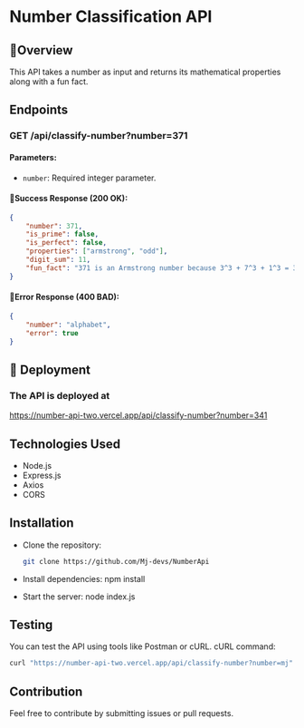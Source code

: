 # Number Classification API

## 📌Overview
This API takes a number as input and returns its mathematical properties along with a fun fact.

## Endpoints
### GET /api/classify-number?number=371
#### Parameters:
- `number`: Required integer parameter.

#### 🔹Success Response (200 OK):
```json
{
    "number": 371,
    "is_prime": false,
    "is_perfect": false,
    "properties": ["armstrong", "odd"],
    "digit_sum": 11,
    "fun_fact": "371 is an Armstrong number because 3^3 + 7^3 + 1^3 = 371"
}
```

#### 🔹Error Response (400 BAD):
```json
{
    "number": "alphabet",
    "error": true
}
```

## 🚀 Deployment
### The API is deployed at 
https://number-api-two.vercel.app/api/classify-number?number=341

## Technologies Used
- Node.js
- Express.js
- Axios
- CORS

## Installation
- Clone the repository:
  ```sh
  git clone https://github.com/Mj-devs/NumberApi
  ```
  
- Install dependencies: npm install
- Start the server: node index.js

## Testing
You can test the API using tools like Postman or cURL.
cURL command: 
```sh
curl "https://number-api-two.vercel.app/api/classify-number?number=mj"
```

## Contribution
Feel free to contribute by submitting issues or pull requests.
